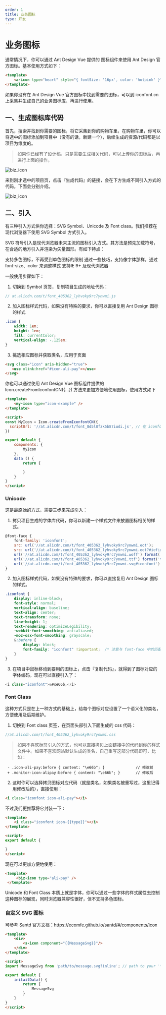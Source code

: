 ```yaml
---
order: 1
title: 业务图标
type: 开发
---
```


# 业务图标

通常情况下，你可以通过 Ant Design Vue 提供的 <s-icon /> 图标组件来使用 Ant Design 官方图标。基本使用方式如下：

```html
<template>
    <a-icon type="heart" style="{ fontSize: '16px', color: 'hotpink' }" />
</template>
```
如果你没有在 Ant Design Vue 官方图标中找到需要的图标，可以到 iconfont.cn 上采集并生成自己的业务图标库，再进行使用。



## 一、生成图标库代码

首先，搜索并找到你需要的图标，将它采集到你的购物车里，在购物车里，你可以将选中的图标添加到项目中（没有的话，新建一个），后续生成的资源/代码都是以项目为维度的。

> 如果你已经有了设计稿，只是需要生成相关代码，可以上传你的图标后，再进行上面的操作。

<img src="../assets/biz-icon.png" alt="biz_icon"  />

来到刚才选中的项目页，点击『生成代码』的链接，会在下方生成不同引入方式的代码，下面会分别介绍。

<img src="../assets/biz-icon2.png" alt="biz_icon"  />

## 二、引入

有三种引入方式供你选择：SVG Symbol、Unicode 及 Font class。我们推荐在现代浏览器下使用 SVG Symbol 方式引入。

SVG 符号引入是现代浏览器未来主流的图标引入方式。其方法是预先加载符号，在合适的地方引入并渲染为矢量图形。有如下特点：

支持多色图标，不再受到单色图标的限制
通过一些技巧，支持像字体那样，通过 font-size、color 来调整样式
支持IE 9+ 及现代浏览器

一般使用步骤如下：

1. 切换到 Symbol 页签，复制项目生成的地址代码：
```js
// at.alicdn.com/t/font_405362_lyhvoky9rc7ynwmi.js
```
2. 加入图标样式代码，如果没有特殊的要求，你可以直接复用 Ant Design 图标的样式
```css
.icon {
    width: 1em;
    height: 1em;
    fill: currentColor;
    vertical-align: -.125em;
}
```
3. 挑选相应图标并获取类名，应用于页面
```html
<svg class="icon" aria-hidden="true">
   <use xlink:href="#icon-ali-pay"></use>
</svg>
```
你也可以通过使用 Ant Design Vue 图标组件提供的 Icon.createFromIconfontCN({...}) 方法来更加方便地使用图标，使用方式如下

```html
<template>
    <my-icon type="icon-example" />
</template>

<script>
const MyIcon = Icon.createFromIconfontCN({
  scriptUrl: '//at.alicdn.com/t/font_8d5l8fzk5b87iudi.js', // 在 iconfont.cn 上生成
})

export default {
    components: {
        MyIcon
    },
    data () {
        return {

        }
    }
}
</script>
```

### Unicode 

这是最原始的方式，需要三步来完成引入：

1. 拷贝项目生成的字体库代码，你可以新建一个样式文件来放置图标相关的样式。

```js
@font-face {
    font-family: 'iconfont';
    src: url('//at.alicdn.com/t/font_405362_lyhvoky9rc7ynwmi.eot');
    src: url('//at.alicdn.com/t/font_405362_lyhvoky9rc7ynwmi.eot?#iefix') format('embedded-opentype'),
    url('//at.alicdn.com/t/font_405362_lyhvoky9rc7ynwmi.woff') format('woff'),
    url('//at.alicdn.com/t/font_405362_lyhvoky9rc7ynwmi.ttf') format('truetype'),
    url('//at.alicdn.com/t/font_405362_lyhvoky9rc7ynwmi.svg#iconfont') format('svg');
}
```

2. 加入图标样式代码，如果没有特殊的要求，你可以直接复用 Ant Design 图标的样式。

```css
.iconfont {
    display: inline-block;
    font-style: normal;
    vertical-align: baseline;
    text-align: center;
    text-transform: none;
    line-height: 1;
    text-rendering: optimizeLegibility;
    -webkit-font-smoothing: antialiased;
    -moz-osx-font-smoothing: grayscale;
    &:before {
        display: block;
        font-family: "iconfont" !important;  /* 注意与 font-face 中的匹配 */
    }
}
```

3. 在项目中鼠标移动到要用的图标上，点击『复制代码』，就得到了图标对应的字体编码，现在可以直接引入了：

```js
<i class="iconfont">&#xe66b;</i>
```

### Font Class 
这种方式只是在上一种方式的基础上，给每个图标对应设置了一个语义化的类名，方便使用及后期维护。

1. 切换到 Font class 页签，在页面头部引入下面生成的 css 代码：

```js
//at.alicdn.com/t/font_405362_lyhvoky9rc7ynwmi.css
```
> 如果不喜欢标签引入的方式，也可以直接拷贝上面链接中的代码到你的样式文件中。如果不喜欢网站默认生成的类名，自己重写这部分代码即可，比如：

```
 - .icon-ali-pay:before { content: "\e66b"; }              // 修改前
 + .monitor-icon-alipay:before { content: "\e66b"; }       // 修改后
```

2. 这时你可以选择拷贝图标对应代码（就是类名，如果类名被重写过，这里记得用修改后的），直接使用：

```html
<i class="iconfont icon-ali-pay"></i>
```
不过我们更推荐将它封装一下：

```html
<template>
    <i class="iconfont icon-{{type}}"></i>
</template>

<script>
export default {

}
</script>
```

现在可以更加方便地使用：

```html
<template>
     <biz-icon type="ali-pay" />
 </template>
```

Unicode 和 Font Class 本质上就是字体，你可以通过一些字体的样式属性去控制这种图标的展现，同时浏览器兼容性很好，但不支持多色图标。

### 自定义 SVG 图标

可参考 Santd 官方文档：https://ecomfe.github.io/santd/#/components/icon

```html
<template>
    <div>
        <s-icon component="{{MessageSvg}}"/>
    </div>
</template>

<script>
import MessageSvg from 'path/to/message.svg?inline'; // path to your '*.svg' file.

export default {
    initailData() {
        return {
            MessageSvg
        }
    }
}
</script>
```
